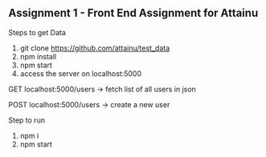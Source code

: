 ## Assignment 1 - Front End Assignment for Attainu
Steps to get Data 
1. git clone https://github.com/attainu/test_data
2. npm install
3. npm start
4. access the server on localhost:5000

GET localhost:5000/users -> fetch list of all users in json

POST localhost:5000/users -> create a new user

Step to run 
1. npm i 
2. npm start